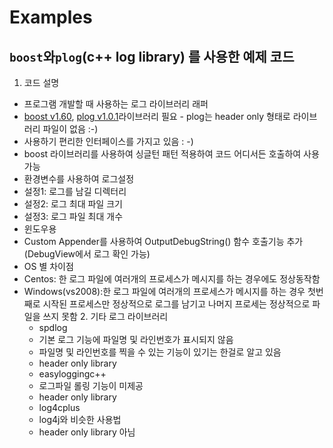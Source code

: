 # Examples
## `boost`와`plog`(c++ log library) 를 사용한 예제 코드
1. 코드 설명
- 프로그램 개발할 때 사용하는 로그 라이브러리 래퍼
- [boost v1.60](http://www.boost.org), [plog v1.0.1](https://github.com/SergiusTheBest/plog)라이브러리 필요
                - plog는 header only 형태로 라이브러리 파일이 없음 :-)
- 사용하기 편리한 인터페이스를 가지고 있음 :
-)
- boost 라이브러리를 사용하여 싱글턴 패턴 적용하여 코드 어디서든 호출하여 사용가능
- 환경변수를 사용하여 로그설정
- 설정1:
로그를 남길 디렉터리
- 설정2:
로그 최대 파일 크기
- 설정3:
로그 파일 최대 개수
- 윈도우용
- Custom Appender를 사용하여 OutputDebugString() 함수 호출기능 추가(DebugView에서 로그 확인 가능)
- OS 별 차이점
- Centos:
한 로그 파일에 여러개의 프로세스가 메시지를 하는 경우에도 정상동작함
- Windows(vs2008):한 로그 파일에 여러개의 프로세스가 메시지를 하는 경우 첫번째로 시작된 프로세스만 정상적으로 로그를 남기고 나머지 프로세는 정상적으로 파일을 쓰지 못함
    2. 기타 로그 라이브러리
    - spdlog
    - 기본 로그 기능에 파일명 및 라인번호가 표시되지 않음
    - 파일명 및 라인번호를 찍을 수 있는 기능이 있기는 한걸로 알고 있음
    - header only library
    - easyloggingc++
    - 로그파일 롤링 기능이 미제공
    - header only library
    - log4cplus
    - log4j와 비슷한 사용법
    - header only library 아님
